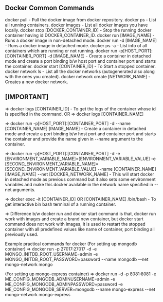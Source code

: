 Docker Common Commands
----------------------

docker pull - Pull the docker image from docker repository.
docker ps - List all running containers.
docker images - List all docker images you have locally.
docker stop [DOCKER_CONTAINER_ID] - Stop the running docker container having id DOCKER_CONTAINER_ID.
docker run [IMAGE_NAME] - Runs a docker image in non-detached mode.
docker run -d [IMAGE_NAME] - Runs a docker image in detached mode.
docker ps -a - List info of all containers which are running or not running.
docker run -p[HOST_PORT]:[CONTAINER_PORT] -d [IMAGE_NAME] - Create a container in detached mode and create a port binding b/w host port and container port and starts the container.
docker start [CONTAINER_ID] - To Start a stopped container.
docker network ls - List all the docker networks (autogenerated also along with the ones you created).
docker network create [NETWORK_NAME] - Creates a new docker network.

[IMPORTANT]
------------
=> docker logs [CONTAINER_ID] - To get the logs of the container whose id is specified in the command.
OR
=> docker logs [CONTAINER_NAME]

=> docker run -p[HOST_PORT]:[CONTAINER_PORT] -d --name [CONTAINER_NAME] [IMAGE_NAME] - Create a container in detached mode and create a port binding b/w host port and container port and starts the container and provide the name given in --name argument to the container.

=> docker run -p[HOST_PORT]:[CONTAINER_PORT] -d -e [ENVIRONMENT_VARIABLE_NAME]=[ENVIRONMENT_VARIABLE_VALUE] -e [SECOND_ENVIRONMENT_VARIABLE_NAME]=[SECOND_ENVIRONMENT_VARIABLE_VALUE] --name [CONTAINER_NAME] [IMAGE_NAME] --net [DOCKER_NETWORK_NAME] - This will start docker in detached mode as previous command but it also sets some environment variables and make this docker available in the network name specified in --net arguments.

=> docker exec -it [CONTAINER_ID] OR [CONTAINER_NAME] /bin/bash - To get interactive bin bash terminal of a running container.

=> Difference b/w docker run and docker start command is that, docker run work with images and create a brand new container, but docker start command does not work with images, it is used to restart the stopped container with all predefined values like name of container, port binding all previously used.

Example practical commands for docker
(For setting up mongodb container)
=> docker run -p 27017:27017 -d -e MONGO_INITDB_ROOT_USERNAME=admin -e MONGO_INITDB_ROOT_PASSWORD=password --name mongodb --net mongo-network mongo

(For setting up mongo-express container)
=> docker run -d -p 8081:8081 -e ME_CONFIG_MONGODB_ADMINUSERNAME=admin -e ME_CONFIG_MONGODB_ADMINPASSWORD=password -e ME_CONFIG_MONGODB_SERVER=mongodb --name mongo-express --net mongo-network mongo-express
